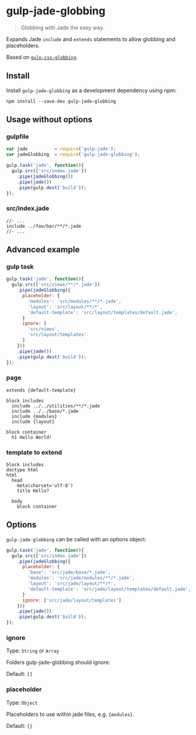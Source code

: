 # gulp-jade-globbing
> Globbing with Jade the easy way.

Expands Jade `include` and `extends` statements to allow globbing and placeholders.

Based on [`gulp-css-globbing`](https://github.com/jsahlen/gulp-css-globbing).

## Install

Install `gulp-jade-globbing` as a development dependency using npm:

```shell
npm install --save-dev gulp-jade-globbing
```

## Usage without options

### gulpfile
```javascript
var jade          = require('gulp-jade');
var jadeGlobbing  = require('gulp-jade-globbing');

gulp.task('jade', function(){
  gulp.src(['src/index.jade'])
    .pipe(jadeGlobbing())
    .pipe(jade())
    .pipe(gulp.dest('build'));
});
```

### src/index.jade
```jade
//- ...
include ../foo/bar/**/*.jade
//- ...
```

## Advanced example

### gulp task
```javascript
gulp.task('jade', function(){
  gulp.src(['src/views/**/*.jade'])
    .pipe(jadeGlobbing({
      placeholder: {
        'modules': 'src/modules/**/*.jade',
        'layout': 'src/layout/**/*',
        'default-template': 'src/layout/templates/default.jade',
      }
      ignore: [
        'src/views',
        'src/layout/templates'
      ]
    }))
    .pipe(jade())
    .pipe(gulp.dest('build'));
});
```

### page
```jade
extends {default-template}

block includes
  include ../../utilities/**/*.jade
  include ../../base/*.jade
  include {modules}
  include {layout}

block container
  h1 Hello World!
```

### template to extend
```jade
block includes
doctype html
html
  head
    meta(charset='utf-8')
    title Hello?

  body
    block container
```

## Options

`gulp-jade-globbing` can be called with an options object:

```javascript
gulp.task('jade', function(){
  gulp.src(['src/index.jade'])
    .pipe(jadeGlobbing({
      placeholder: {
        'base': 'src/jade/base/*.jade',
        'modules': 'src/jade/modules/**/*.jade',
        'layout': 'src/jade/layout/**/*',
        'default-template': 'src/jade/layout/templates/default.jade',
      }
      ignore: ['src/jade/layout/templates']
    }))
    .pipe(jade())
    .pipe(gulp.dest('build'));
});
```

### ignore
Type: `String` or `Array`

Folders gulp-jade-globbing should ignore.

Default: `[]`

### placeholder
Type: `Object`

Placeholders to use within jade files, e.g. `{modules}`.

Default: `{}`

